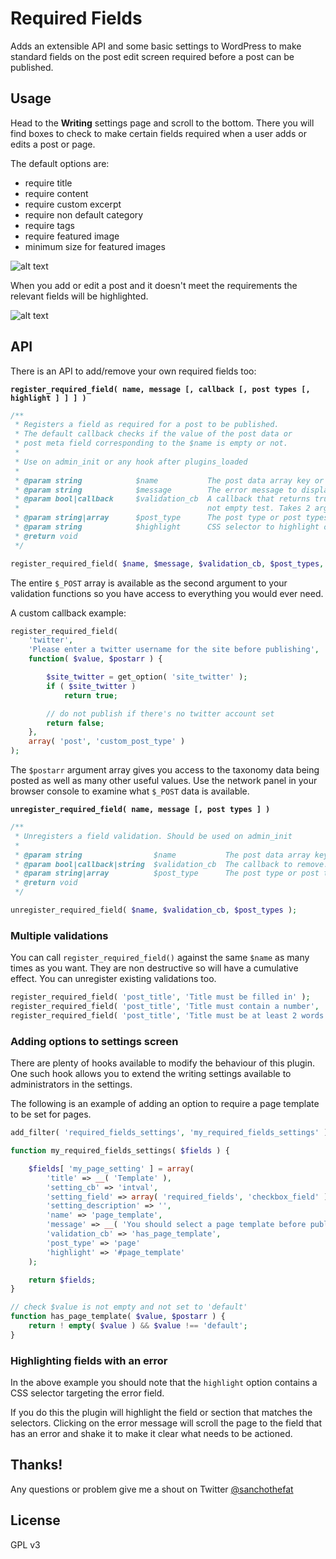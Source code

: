 Required Fields
===============

Adds an extensible API and some basic settings to WordPress to make standard fields on the post edit screen required before a post can be published.

## Usage

Head to the **Writing** settings page and scroll to the bottom. There you will find boxes to check to make certain fields required when a user adds or edits a post or page.

The default options are:

* require title
* require content
* require custom excerpt
* require non default category
* require tags
* require featured image
* minimum size for featured images

![alt text](https://raw.github.com/interconnectit/required-fields/master/assets/screenshot-1.jpg "Admin screenshot")

When you add or edit a post and it doesn't meet the requirements the relevant fields will be highlighted.

![alt text](https://raw.github.com/interconnectit/required-fields/master/assets/screenshot-2.jpg "Post edit screenshot")

## API

There is an API to add/remove your own required fields too:

**`register_required_field( name, message [, callback [, post types [, highlight ] ] ] )`**

```php
/**
 * Registers a field as required for a post to be published.
 * The default callback checks if the value of the post data or
 * post meta field corresponding to the $name is empty or not.
 *
 * Use on admin_init or any hook after plugins_loaded
 *
 * @param string 			$name          	The post data array key or custom field key eg: 'post_title', 'my_meta_key'
 * @param string 			$message       	The error message to display if validation fails
 * @param bool|callback 	$validation_cb 	A callback that returns true if the field value is ok. If false defaults to a
 * 											not empty test. Takes 2 args, $value and $postarr
 * @param string|array 		$post_type     	The post type or post types to run the validation on
 * @param string 			$highlight 		CSS selector to highlight on validation fail eg. '#titlediv'
 * @return void
 */

register_required_field( $name, $message, $validation_cb, $post_types, $highlight );
```

The entire `$_POST` array is available as the second argument to your validation functions so you have
access to everything you would ever need.

A custom callback example:

```php
register_required_field(
	'twitter',
	'Please enter a twitter username for the site before publishing',
	function( $value, $postarr ) {

		$site_twitter = get_option( 'site_twitter' );
		if ( $site_twitter )
			return true;

		// do not publish if there's no twitter account set
		return false;
	},
	array( 'post', 'custom_post_type' )
);
```

The `$postarr` argument array gives you access to the taxonomy data being posted as well as many other
useful values. Use the network panel in your browser console to examine what `$_POST` data is available.

**`unregister_required_field( name, message [, post types ] )`**

```php
/**
 * Unregisters a field validation. Should be used on admin_init
 *
 * @param string 				$name          	The post data array key or custom field key eg: 'post_title', 'my_meta_key'
 * @param bool|callback|string 	$validation_cb 	The callback to remove. If false removes the default not empty check. If 'all' removes all validations for $name
 * @param string|array 			$post_type     	The post type or post types to remove the validation from
 * @return void
 */

unregister_required_field( $name, $validation_cb, $post_types );
```

### Multiple validations

You can call `register_required_field()` against the same `$name` as many times as you want. They are non
destructive so will have a cumulative effect. You can unregister existing validations too.

```php
register_required_field( 'post_title', 'Title must be filled in' );
register_required_field( 'post_title', 'Title must contain a number', 'check_for_number' );
register_required_field( 'post_title', 'Title must be at least 2 words', 'check_word_count' );
```

### Adding options to settings screen

There are plenty of hooks available to modify the behaviour of this plugin. One such hook allows you to
extend the writing settings available to administrators in the settings.

The following is an example of adding an option to require a page template to be set for pages.

```php
add_filter( 'required_fields_settings', 'my_required_fields_settings' );

function my_required_fields_settings( $fields ) {

	$fields[ 'my_page_setting' ] = array(
		'title' => __( 'Template' ), 										// The setting field label
		'setting_cb' => 'intval', 											// The setting field validation (see register_setting())
		'setting_field' => array( 'required_fields', 'checkbox_field' ), 	// A built in checkbox field
		'setting_description' => '',
		'name' => 'page_template',											// The $_POST field to check
		'message' => __( 'You should select a page template before publishing.' ),
		'validation_cb' => 'has_page_template', 							// custom validation callback
		'post_type' => 'page'												// post type for validation
		'highlight' => '#page_template' 									// CSS selector to highlight on fail
	);

	return $fields;
}

// check $value is not empty and not set to 'default'
function has_page_template( $value, $postarr ) {
	return ! empty( $value ) && $value !== 'default';
}
```

### Highlighting fields with an error

In the above example you should note that the `highlight` option contains a CSS selector targeting the error
field.

If you do this the plugin will highlight the field or section that matches the selectors. Clicking on the
error message will scroll the page to the field that has an error and shake it to make it clear what needs
to be actioned.

## Thanks!

Any questions or problem give me a shout on Twitter [@sanchothefat](https://twitter.com/sanchothefat)

## License

GPL v3
